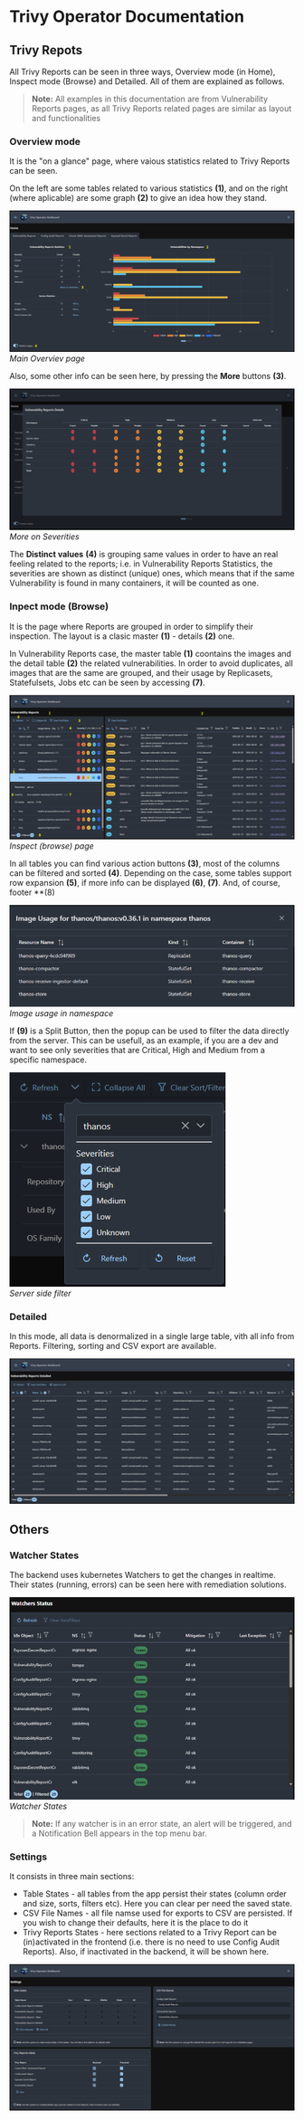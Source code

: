 # Trivy Operator Documentation

## Trivy Repots

All Trivy Reports can be seen in three ways, Overview mode (in Home), 
Inspect mode (Browse) and Detailed. All of them are explained as follows.

> **Note:** All examples in this documentation are from Vulnerability Reports pages, as all Trivy Reports related pages are similar as layout and functionalities

### Overview mode

It is the "on a glance" page, where vaious statistics related to Trivy Reports can be seen.

On the left are some tables related to various statistics **(1)**, and on the right (where aplicable) are some graph **(2)** to give an idea how they stand.

![](imgs/vr-home.png)
*Main Overviev page*

Also, some other info can be seen here, by pressing the **More** buttons **(3)**.

![](imgs/vr-home-details.png)
*More on Severities*

The **Distinct values** **(4)** is grouping same values in order to have an real feeling related to the reports; i.e. in Vulnerability Reports Statistics, the severities are shown as distinct (unique) ones, which means that if the same Vulnerability is found in many containers, it will be counted as one.

### Inpect mode (Browse)

It is the page where Reports are grouped in order to simplify their inspection. The layout is a clasic master **(1)** - details **(2)** one.

In Vulnerability Reports case, the master table **(1)** coontains the images and the detail table **(2)** the related vulnerabilities. In order to avoid duplicates, all images that are the same are grouped, and their usage by Replicasets, Statefulsets, Jobs etc can be seen by accessing **(7)**.

![](imgs/vr-dark.png)
*Inspect (browse) page*

In all tables you can find various action buttons **(3)**, most of the columns can be filtered and sorted **(4)**. Depending on the case, some tables support row expansion **(5)**, if more info can be displayed **(6)**, **(7)**. And, of course, footer **(8)

![](imgs/vr-image-usage.png)
*Image usage in namespace*

If **(9)** is a Split Button, then the popup can be used to filter the data directly from the server. This can be usefull, as an example, if you are a dev and want to see only severities that are Critical, High and Medium from a specific namespace.

![](imgs/vr-filter.png)
<br>*Server side filter*

### Detailed

In this mode, all data is denormalized in a single large table, vith all info from Reports. Filtering, sorting and CSV export are available.

![](imgs/vr-detailed.png)

## Others

### Watcher States

The backend uses kubernetes Watchers to get the changes in realtime. Their states (running, errors) can be seen here with remediation solutions.

![](imgs/watcher-states.png)
*Watcher States*

> **Note:** If any watcher is in an error state, an alert will be triggered, and a Notification Bell appears in the top menu bar.

### Settings

It consists in three main sections:
- Table States - all tables from the app persist their states (column order and size, sorts, filters etc). Here you can clear per need the saved state.
- CSV File Names - all file namse used for exports to CSV are persisted. If you wish to change their defaults, here it is the place to do it
- Trivy Reports States - here sections related to a Trivy Report can be (in)activated in the frontend (i.e. there is no need to use Config Audit Reports). Also, if inactivated in the backend, it will be shown here.

![](imgs/settings.png)